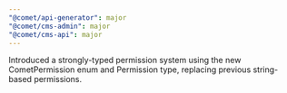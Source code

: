 ```yaml
---
"@comet/api-generator": major
"@comet/cms-admin": major
"@comet/cms-api": major
---
```


Introduced a strongly-typed permission system using the new CometPermission enum and Permission type, replacing previous string-based permissions.
